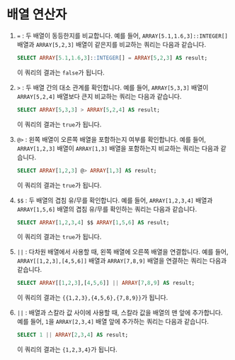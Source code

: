 # 배열 연산자

1. `=` : 두 배열이 동등한지를 비교합니다. 예를 들어, `ARRAY[5.1,1.6,3]::INTEGER[]` 배열과 `ARRAY[5,2,3]` 배열이 같은지를 비교하는 쿼리는 다음과 같습니다.

    ```sql
    SELECT ARRAY[5.1,1.6,3]::INTEGER[] = ARRAY[5,2,3] AS result;
    ```

    이 쿼리의 결과는 `false`가 됩니다.

2. `>` : 두 배열 간의 대소 관계를 확인합니다. 예를 들어, `ARRAY[5,3,3]` 배열이 `ARRAY[5,2,4]` 배열보다 큰지 비교하는 쿼리는 다음과 같습니다.

    ```sql
    SELECT ARRAY[5,3,3] > ARRAY[5,2,4] AS result;
    ```

    이 쿼리의 결과는 `true`가 됩니다.

3. `@>` : 왼쪽 배열이 오른쪽 배열을 포함하는지 여부를 확인합니다. 예를 들어, `ARRAY[1,2,3]` 배열이 `ARRAY[1,3]` 배열을 포함하는지 비교하는 쿼리는 다음과 같습니다.

    ```sql
    SELECT ARRAY[1,2,3] @> ARRAY[1,3] AS result;
    ```

    이 쿼리의 결과는 `true`가 됩니다.

4. `$$` : 두 배열의 겹침 유/무를 확인합니다. 예를 들어, `ARRAY[1,2,3,4]` 배열과 `ARRAY[1,5,6]` 배열의 겹침 유/무를 확인하는 쿼리는 다음과 같습니다.

    ```sql
    SELECT ARRAY[1,2,3,4] $$ ARRAY[1,5,6] AS result;
    ```

    이 쿼리의 결과는 `true`가 됩니다.

5. `||` : 다차원 배열에서 사용할 때, 왼쪽 배열에 오른쪽 배열을 연결합니다. 예를 들어, `ARRAY[[1,2,3],[4,5,6]]` 배열과 `ARRAY[7,8,9]` 배열을 연결하는 쿼리는 다음과 같습니다.

    ```sql
    SELECT ARRAY[[1,2,3],[4,5,6]] || ARRAY[7,8,9] AS result;
    ```

    이 쿼리의 결과는 `{{1,2,3},{4,5,6},{7,8,9}}`가 됩니다.

6. `||` : 배열과 스칼라 값 사이에 사용할 때, 스칼라 값을 배열의 맨 앞에 추가합니다. 예를 들어, `1`을 `ARRAY[2,3,4]` 배열 앞에 추가하는 쿼리는 다음과 같습니다.

    ```sql
    SELECT 1 || ARRAY[2,3,4] AS result;
    ```

    이 쿼리의 결과는 `{1,2,3,4}`가 됩니다.
